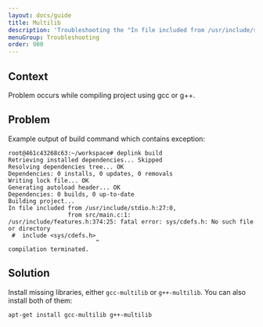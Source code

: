 ```yaml
---
layout: docs/guide
title: Multilib
description: 'Troubleshooting the "In file included from /usr/include/stdio.h:27:0: /usr/include/features.h:374:25: fatal error: sys/cdefs.h: No such file or directory" exception.'
menuGroup: Troubleshooting
order: 900
---
```


Context
-------

Problem occurs while compiling project using gcc or g++.

Problem
-------

Example output of build command which contains exception:

```
root@461c43268c63:~/workspace# deplink build
Retrieving installed dependencies... Skipped
Resolving dependencies tree... OK
Dependencies: 0 installs, 0 updates, 0 removals
Writing lock file... OK
Generating autoload header... OK
Dependencies: 0 builds, 0 up-to-date
Building project...
In file included from /usr/include/stdio.h:27:0,
                 from src/main.c:1:
/usr/include/features.h:374:25: fatal error: sys/cdefs.h: No such file or directory
 #  include <sys/cdefs.h>
                         ^
compilation terminated.
```

Solution
--------

Install missing libraries, either `gcc-multilib` or `g++-multilib`. You can also install both of them:

```
apt-get install gcc-multilib g++-multilib
```
